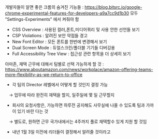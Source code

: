 개발자들이 알면 좋은 크롬의 숨겨진 기능들  : https://blog.bitsrc.io/google-chrome-experimental-features-for-developers-a9a7cc9d1b30 모두 "Settings-Experiments" 에서 켜줘야 함

- CSS Overview : 사용된 컬러,폰트,미디어쿼리 및 사용 안한 선언들 보기
- CSP Violations : 알려진 보안 약점들 경고
- New Font Editor : 모든 폰트를 한번에 변경해서 보기
- Dual Screen Mode : 듀얼스크린/폴더블 기기들 디버깅용
- Full Accessibility Tree View : 접근성 관련 항목을 더 상세히 보기



아마존, 재택 근무에 대해서 팀별로 선택 가능하게 할 것 : https://www.aboutamazon.com/news/workplace/amazon-offering-teams-more-flexibility-as-we-return-to-office

- 각 팀의 Director 레벨에서 어떻게 할 것인지 결정 가능

ㅤ→ 업무에 따라 완전히 재택을 할지, 일주일에 몇 일 근무할지

- 회사의 요청사항은, 가능하면 하루전 공지해도 사무실에 나올 수 있도록 팀과 가까이 있기 바란 다는 것

ㅤ→ 별도로, 원하면 근무 국가내에서는 4주까지 풀로 재택할수 있게 지원 할 것임

- 내년 1월 3일 이전에 리더들이 결정해서 알려줄 것이라고